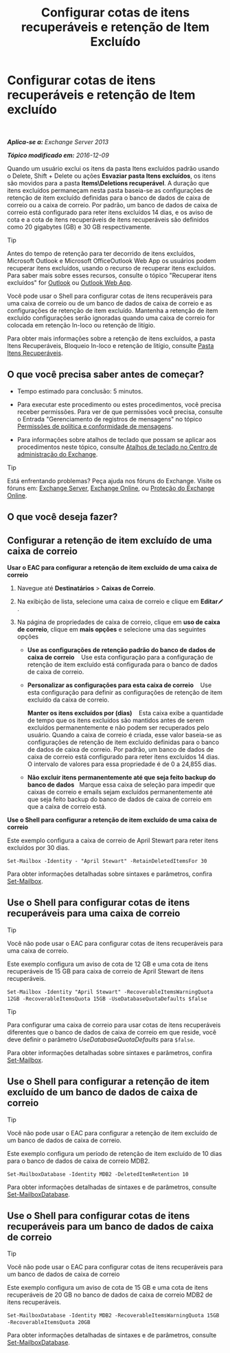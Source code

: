 ﻿---
title: 'Configurar cotas de itens recuperáveis e retenção de Item Excluído'
TOCTitle: Configurar cotas de itens recuperáveis e retenção de Item excluído
ms:assetid: de7d667a-1c93-4364-a4f9-2aa5e3678b12
ms:mtpsurl: https://technet.microsoft.com/pt-br/library/Ee364752(v=EXCHG.150)
ms:contentKeyID: 50556304
ms.date: 05/22/2018
mtps_version: v=EXCHG.150
ms.translationtype: MT
---

# Configurar cotas de itens recuperáveis e retenção de Item excluído

 

_**Aplica-se a:** Exchange Server 2013_

_**Tópico modificado em:** 2016-12-09_

Quando um usuário exclui os itens da pasta Itens excluídos padrão usando o Delete, Shift + Delete ou ações **Esvaziar pasta Itens excluídos**, os itens são movidos para a pasta **Items\\Deletions recuperável**. A duração que itens excluídos permaneçam nesta pasta baseia-se as configurações de retenção de item excluído definidas para o banco de dados de caixa de correio ou a caixa de correio. Por padrão, um banco de dados de caixa de correio está configurado para reter itens excluídos 14 dias, e os aviso de cota e a cota de itens recuperáveis de itens recuperáveis são definidos como 20 gigabytes (GB) e 30 GB respectivamente.


> [!TIP]
> Antes do tempo de retenção para ter decorrido de itens excluídos, Microsoft Outlook e Microsoft OfficeOutlook Web App os usuários podem recuperar itens excluídos, usando o recurso de recuperar itens excluídos. Para saber mais sobre esses recursos, consulte o tópico "Recuperar itens excluídos" for <A href="https://go.microsoft.com/fwlink/p/?linkid=198206">Outlook</A> ou <A href="https://go.microsoft.com/fwlink/p/?linkid=198207">Outlook Web App</A>.



Você pode usar o Shell para configurar cotas de itens recuperáveis para uma caixa de correio ou de um banco de dados de caixa de correio e as configurações de retenção de item excluído. Mantenha a retenção de item excluído configurações serão ignoradas quando uma caixa de correio for colocada em retenção In-loco ou retenção de litígio.

Para obter mais informações sobre a retenção de itens excluídos, a pasta Itens Recuperáveis, Bloqueio In-loco e retenção de litígio, consulte [Pasta Itens Recuperáveis](recoverable-items-folder-exchange-2013-help.md).

## O que você precisa saber antes de começar?

  - Tempo estimado para conclusão: 5 minutos.

  - Para executar este procedimento ou estes procedimentos, você precisa receber permissões. Para ver de que permissões você precisa, consulte o Entrada "Gerenciamento de registros de mensagens" no tópico [Permissões de política e conformidade de mensagens](messaging-policy-and-compliance-permissions-exchange-2013-help.md).

  - Para informações sobre atalhos de teclado que possam se aplicar aos procedimentos neste tópico, consulte [Atalhos de teclado no Centro de administração do Exchange](keyboard-shortcuts-in-the-exchange-admin-center-exchange-online-protection-help.md).


> [!TIP]
> Está enfrentando problemas? Peça ajuda nos fóruns do Exchange. Visite os fóruns em: <A href="https://go.microsoft.com/fwlink/p/?linkid=60612">Exchange Server</A>, <A href="https://go.microsoft.com/fwlink/p/?linkid=267542">Exchange Online</A>, ou <A href="https://go.microsoft.com/fwlink/p/?linkid=285351">Proteção do Exchange Online</A>.



## O que você deseja fazer?

## Configurar a retenção de item excluído de uma caixa de correio

**Usar o EAC para configurar a retenção de item excluído de uma caixa de correio**

1.  Navegue até **Destinatários** \> **Caixas de Correio**.

2.  Na exibição de lista, selecione uma caixa de correio e clique em **Editar**![Ícone de edição](images/JJ218640.6f53ccb2-1f13-4c02-bea0-30690e6ea71d(EXCHG.150).gif "Ícone de edição").

3.  Na página de propriedades de caixa de correio, clique em **uso de caixa de correio**, clique em **mais opções** e selecione uma das seguintes opções
    
      - **Use as configurações de retenção padrão do banco de dados de caixa de correio**    Use esta configuração para a configuração de retenção de item excluído está configurada para o banco de dados de caixa de correio.
    
      - **Personalizar as configurações para esta caixa de correio**    Use esta configuração para definir as configurações de retenção de item excluído da caixa de correio.
        
        **Manter os itens excluídos por (dias)**    Esta caixa exibe a quantidade de tempo que os itens excluídos são mantidos antes de serem excluídos permanentemente e não podem ser recuperados pelo usuário. Quando a caixa de correio é criada, esse valor baseia-se as configurações de retenção de item excluído definidas para o banco de dados de caixa de correio. Por padrão, um banco de dados de caixa de correio está configurado para reter itens excluídos 14 dias. O intervalo de valores para essa propriedade é de 0 a 24,855 dias.
    
      - **Não excluir itens permanentemente até que seja feito backup do banco de dados**   Marque essa caixa de seleção para impedir que caixas de correio e emails sejam excluídos permanentemente até que seja feito backup do banco de dados de caixa de correio em que a caixa de correio está.

**Use o Shell para configurar a retenção de item excluído de uma caixa de correio**

Este exemplo configura a caixa de correio de April Stewart para reter itens excluídos por 30 dias.

    Set-Mailbox -Identity - "April Stewart" -RetainDeletedItemsFor 30

Para obter informações detalhadas sobre sintaxes e parâmetros, confira [Set-Mailbox](https://technet.microsoft.com/pt-br/library/bb123981\(v=exchg.150\)).

## Use o Shell para configurar cotas de itens recuperáveis para uma caixa de correio


> [!TIP]
> Você não pode usar o EAC para configurar cotas de itens recuperáveis para uma caixa de correio.



Este exemplo configura um aviso de cota de 12 GB e uma cota de itens recuperáveis de 15 GB para caixa de correio de April Stewart de itens recuperáveis.

    Set-Mailbox -Identity "April Stewart" -RecoverableItemsWarningQuota 12GB -RecoverableItemsQuota 15GB -UseDatabaseQuotaDefaults $false


> [!TIP]
> Para configurar uma caixa de correio para usar cotas de itens recuperáveis diferentes que o banco de dados de caixa de correio em que reside, você deve definir o parâmetro <EM>UseDatabaseQuotaDefaults</EM> para <CODE>$false</CODE>.



Para obter informações detalhadas sobre sintaxes e parâmetros, confira [Set-Mailbox](https://technet.microsoft.com/pt-br/library/bb123981\(v=exchg.150\)).

## Use o Shell para configurar a retenção de item excluído de um banco de dados de caixa de correio


> [!TIP]
> Você não pode usar o EAC para configurar a retenção de item excluído de um banco de dados de caixa de correio.



Este exemplo configura um período de retenção de item excluído de 10 dias para o banco de dados de caixa de correio MDB2.

    Set-MailboxDatabase -Identity MDB2 -DeletedItemRetention 10

Para obter informações detalhadas de sintaxes e de parâmetros, consulte [Set-MailboxDatabase](https://technet.microsoft.com/pt-br/library/bb123971\(v=exchg.150\)).

## Use o Shell para configurar cotas de itens recuperáveis para um banco de dados de caixa de correio


> [!TIP]
> Você não pode usar o EAC para configurar cotas de itens recuperáveis para um banco de dados de caixa de correio



Este exemplo configura um aviso de cota de 15 GB e uma cota de itens recuperáveis de 20 GB no banco de dados de caixa de correio MDB2 de itens recuperáveis.

    Set-MailboxDatabase -Identity MDB2 -RecoverableItemsWarningQuota 15GB -RecoverableItemsQuota 20GB

Para obter informações detalhadas de sintaxes e de parâmetros, consulte [Set-MailboxDatabase](https://technet.microsoft.com/pt-br/library/bb123971\(v=exchg.150\)).

